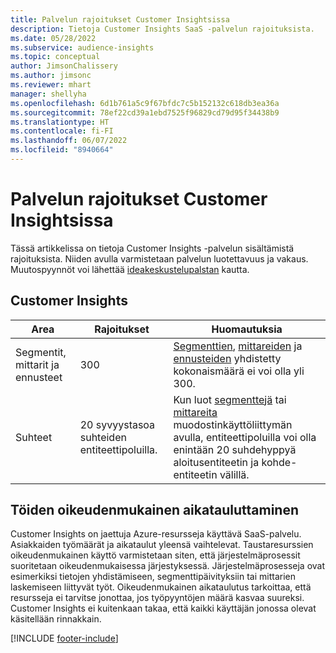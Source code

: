 ```yaml
---
title: Palvelun rajoitukset Customer Insightsissa
description: Tietoja Customer Insights SaaS -palvelun rajoituksista.
ms.date: 05/28/2022
ms.subservice: audience-insights
ms.topic: conceptual
author: JimsonChalissery
ms.author: jimsonc
ms.reviewer: mhart
manager: shellyha
ms.openlocfilehash: 6d1b761a5c9f67bfdc7c5b152132c618db3ea36a
ms.sourcegitcommit: 78ef22cd39a1ebd7525f96829cd79d95f34438b9
ms.translationtype: HT
ms.contentlocale: fi-FI
ms.lasthandoff: 06/07/2022
ms.locfileid: "8940664"
---
```

# <a name="service-limits-in-customer-insights"></a>Palvelun rajoitukset Customer Insightsissa

Tässä artikkelissa on tietoja Customer Insights -palvelun sisältämistä rajoituksista. Niiden avulla varmistetaan palvelun luotettavuus ja vakaus. Muutospyynnöt voi lähettää [ideakeskustelupalstan](https://go.microsoft.com/fwlink/?linkid=2074172) kautta.

## <a name="customer-insights"></a>Customer Insights

| Area  | Rajoitukset  | Huomautuksia |
|-------------|---------------------------------------------------------------------|---------------------------------------------------------------------|
| Segmentit, mittarit ja ennusteet | 300  | [Segmenttien](segments.md), [mittareiden](measures.md) ja [ennusteiden](predictions.md) yhdistetty kokonaismäärä ei voi olla yli 300.  |
| Suhteet | 20 syvyystasoa suhteiden entiteettipoluilla. | Kun luot [segmenttejä](segments.md) tai [mittareita](measures.md) muodostinkäyttöliittymän avulla, entiteettipoluilla voi olla enintään 20 suhdehyppyä aloitusentiteetin ja kohde-entiteetin välillä.  |

## <a name="fair-scheduling-of-jobs"></a>Töiden oikeudenmukainen aikatauluttaminen

Customer Insights on jaettuja Azure-resursseja käyttävä SaaS-palvelu. Asiakkaiden työmäärät ja aikataulut yleensä vaihtelevat. Taustaresurssien oikeudenmukainen käyttö varmistetaan siten, että järjestelmäprosessit suoritetaan oikeudenmukaisessa järjestyksessä. Järjestelmäprosesseja ovat esimerkiksi tietojen yhdistämiseen, segmenttipäivityksiin tai mittarien laskemiseen liittyvät työt. Oikeudenmukainen aikataulutus tarkoittaa, että resursseja ei tarvitse jonottaa, jos työpyyntöjen määrä kasvaa suureksi. Customer Insights ei kuitenkaan takaa, että kaikki käyttäjän jonossa olevat käsitellään rinnakkain.

[!INCLUDE [footer-include](includes/footer-banner.md)]
